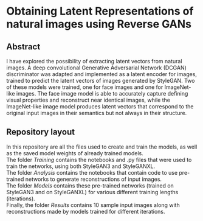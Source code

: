 # Obtaining Latent Representations of natural images using Reverse GANs
## Abstract
I have explored the possibility of extracting latent vectors from natural images. A deep convolutional Generative Adversarial Network (DCGAN) discriminator was adapted and implemented as a latent encoder for images, trained to predict the latent vectors of images generated by StyleGAN. Two of these models were trained, one for face images and one for ImageNet-like images. The face image model is able to accurately capture defining visual properties and reconstruct near identical images, while the ImageNet-like image model produces latent vectors that correspond to the original input images in their semantics but not always in their structure.

## Repository layout
In this repository are all the files used to create and train the models, as well as the saved model weights of already trained models. \
The folder _Training_ contains the notebooks and .py files that were used to train the networks, using both StyleGAN3 and StyleGANXL. \
The folder _Analysis_ contains the notebooks that contain code to use pre-trained networks to generate reconstructions of input images. \
The folder _Models_ contains these pre-trained networks (trained on StyleGAN3 and on StyleGANXL) for various different training lengths (iterations). \
Finally, the folder _Results_ contains 10 sample input images along with reconstructions made by models trained for different iterations.
